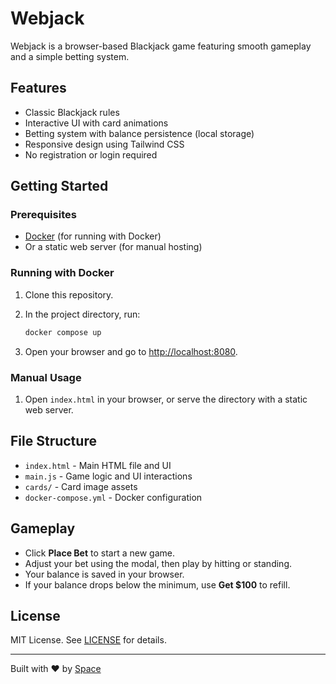# Webjack

Webjack is a browser-based Blackjack game featuring smooth gameplay and a simple betting system.

## Features

- Classic Blackjack rules
- Interactive UI with card animations
- Betting system with balance persistence (local storage)
- Responsive design using Tailwind CSS
- No registration or login required

## Getting Started

### Prerequisites

- [Docker](https://www.docker.com/) (for running with Docker)
- Or a static web server (for manual hosting)

### Running with Docker

1. Clone this repository.
2. In the project directory, run:

   ```sh
   docker compose up
   ```

3. Open your browser and go to [http://localhost:8080](http://localhost:8080).

### Manual Usage

1. Open `index.html` in your browser, or serve the directory with a static web server.

## File Structure

- `index.html` - Main HTML file and UI
- `main.js` - Game logic and UI interactions
- `cards/` - Card image assets
- `docker-compose.yml` - Docker configuration

## Gameplay

- Click **Place Bet** to start a new game.
- Adjust your bet using the modal, then play by hitting or standing.
- Your balance is saved in your browser.
- If your balance drops below the minimum, use **Get $100** to refill.

## License

MIT License. See [LICENSE](LICENSE) for details.

---

Built with ❤️ by [Space](https://space.reversed.dev)
